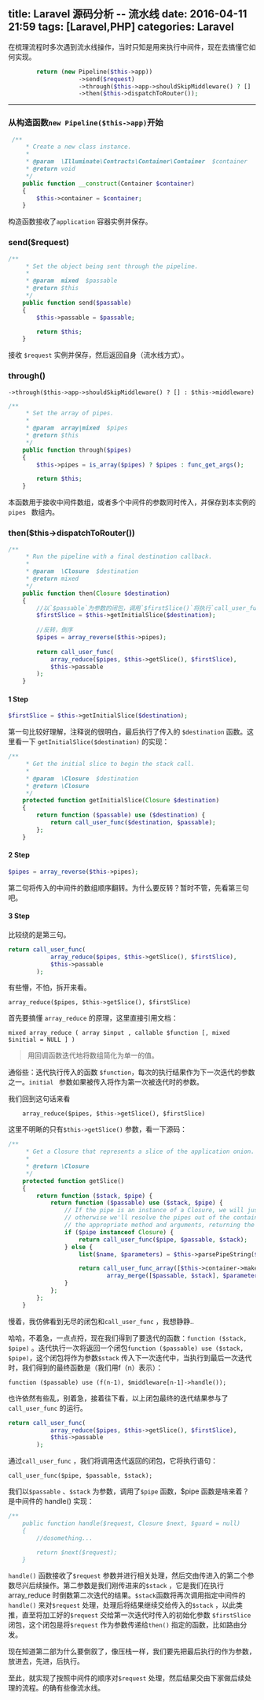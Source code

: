 title: Laravel 源码分析 -- 流水线
date: 2016-04-11 21:59
tags: [Laravel,PHP]
categories: Laravel
---

在梳理流程时多次遇到流水线操作，当时只知是用来执行中间件，现在去搞懂它如何实现。

```php
        return (new Pipeline($this->app))
                    ->send($request)
                    ->through($this->app->shouldSkipMiddleware() ? [] : $this->middleware)
                    ->then($this->dispatchToRouter());
```

<!-- more -->

---

### 从构造函数`new Pipeline($this->app)`开始

```php
 /**
     * Create a new class instance.
     *
     * @param  \Illuminate\Contracts\Container\Container  $container
     * @return void
     */
    public function __construct(Container $container)
    {
        $this->container = $container;
    }
```

构造函数接收了`application` 容器实例并保存。

### send($request)

```php
/**
     * Set the object being sent through the pipeline.
     *
     * @param  mixed  $passable
     * @return $this
     */
    public function send($passable)
    {
        $this->passable = $passable;

        return $this;
    }
```

接收 `$request` 实例并保存，然后返回自身（流水线方式）。 

### through()

    ->through($this->app->shouldSkipMiddleware() ? [] : $this->middleware)

```php
/**
     * Set the array of pipes.
     *
     * @param  array|mixed  $pipes
     * @return $this
     */
    public function through($pipes)
    {
        $this->pipes = is_array($pipes) ? $pipes : func_get_args();

        return $this;
    }
```

本函数用于接收中间件数组，或者多个中间件的参数同时传入，并保存到本实例的`pipes ` 数组内。

### then($this->dispatchToRouter())

```php
/**
     * Run the pipeline with a final destination callback.
     *
     * @param  \Closure  $destination
     * @return mixed
     */
    public function then(Closure $destination)
    {
	    //以`$passable`为参数的闭包，调用`$firstSlice()`将执行`call_user_func($destination, $passable);` 并返回执行结果。
        $firstSlice = $this->getInitialSlice($destination);
        
        //反转，倒序
        $pipes = array_reverse($this->pipes);
        
        return call_user_func(
            array_reduce($pipes, $this->getSlice(), $firstSlice), 
            $this->passable
        );
    }
```

#### 1 Step

```php
$firstSlice = $this->getInitialSlice($destination);
```

第一句比较好理解，注释说的很明白，最后执行了传入的 `$destination` 函数。这里看一下 `getInitialSlice($destination)` 的实现：



```php
/**
     * Get the initial slice to begin the stack call.
     *
     * @param  \Closure  $destination
     * @return \Closure
     */
    protected function getInitialSlice(Closure $destination)
    {
        return function ($passable) use ($destination) {
            return call_user_func($destination, $passable);
        };
    }
```

#### 2 Step

```php
$pipes = array_reverse($this->pipes);
```

第二句将传入的中间件的数组顺序翻转。为什么要反转？暂时不管，先看第三句吧。

#### 3 Step

比较绕的是第三句。

```php
return call_user_func(
            array_reduce($pipes, $this->getSlice(), $firstSlice), 
            $this->passable
        );
```

有些懵，不怕，拆开来看。

    array_reduce($pipes, $this->getSlice(), $firstSlice)

首先要搞懂 `array_reduce` 的原理，这里直接引用文档：

    mixed array_reduce ( array $input , callable $function [, mixed $initial = NULL ] )

>用回调函数迭代地将数组简化为单一的值。

通俗些：迭代执行传入的函数 `$function`，每次的执行结果作为下一次迭代的参数之一。`initial ` 参数如果被传入将作为第一次被迭代时的参数。

我们回到这句话来看

        array_reduce($pipes, $this->getSlice(), $firstSlice)

这里不明晰的只有`$this->getSlice()` 参数，看一下源码：

```php
/**
     * Get a Closure that represents a slice of the application onion.
     *
     * @return \Closure
     */
    protected function getSlice()
    {
        return function ($stack, $pipe) {
            return function ($passable) use ($stack, $pipe) {
                // If the pipe is an instance of a Closure, we will just call it directly but
                // otherwise we'll resolve the pipes out of the container and call it with
                // the appropriate method and arguments, returning the results back out.
                if ($pipe instanceof Closure) {
                    return call_user_func($pipe, $passable, $stack);
                } else {
                    list($name, $parameters) = $this->parsePipeString($pipe);

                    return call_user_func_array([$this->container->make($name), $this->method],
                            array_merge([$passable, $stack], $parameters));
                }
            };
        };
    }
```

慢着，我仿佛看到无尽的闭包和`call_user_func` ，我想静静..

哈哈，不着急，一点点捋，现在我们得到了要迭代的函数：`function ($stack, $pipe)` 。迭代执行一次将返回一个闭包`function ($passable) use ($stack, $pipe)`，这个闭包将作为参数`$stack` 传入下一次迭代中，当执行到最后一次迭代时，我们得到的最终函数是（我们用f（n）表示）：

	function ($passable) use (f(n-1), $middleware[n-1]->handle());


也许依然有些乱，别着急，接着往下看，以上闭包最终的迭代结果参与了`call_user_func` 的运行。

```php
return call_user_func(
            array_reduce($pipes, $this->getSlice(), $firstSlice), 
            $this->passable
        );
```

通过`call_user_func` ，我们将调用迭代返回的闭包，它将执行语句：

    call_user_func($pipe, $passable, $stack);

我们以`$passable` 、`$stack` 为参数，调用了`$pipe` 函数，$pipe 函数是啥来着？ 是中间件的 handle() 实现：

```php
/**
    public function handle($request, Closure $next, $guard = null)
    {
	    //dosomething...

        return $next($request);
    }
```

`handle()` 函数接收了`$request` 参数并进行相关处理，然后交由传进入的第二个参数尽兴后续操作。第二参数是我们刚传进来的`$stack`  ，它是我们在执行array_reduce 时倒数第二次迭代的结果。`$stack`函数将再次调用指定中间件的`handle()` 来对`$request` 处理，处理后将结果继续交给传入的`$stack` ，以此类推，直至将加工好的`$request` 交给第一次迭代时传入的初始化参数 `$firstSlice` 闭包，这个闭包是将`$request` 作为参数传递给`then()` 指定的函数，比如路由分发。

现在知道第二部为什么要倒叙了，像压栈一样，我们要先把最后执行的作为参数，放进去，先进，后执行。

至此，就实现了按照中间件的顺序对`$request` 处理，然后结果交由下家做后续处理的流程。的确有些像流水线。

